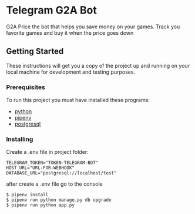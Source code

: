# Telegram G2A Bot

G2A Price the bot that helps you save money on your games. Track you favorite games and buy it when the price goes down

## Getting Started

These instructions will get you a copy of the project up and running on your local machine for development and testing purposes.

### Prerequisites

To run this project you must have installed these programs:

* [python](https://www.python.org/)
* [pipenv](https://github.com/pypa/pipenv)
* [postgresql](https://github.com/postgres/postgres)


### Installing

Create a .env file in project folder:

```
TELEGRAM_TOKEN="TOKEN-TELEGRAM-BOT"
HOST_URL="URL-FOR-WEBHOOK"
DATABASE_URL="postgresql://localhost/test"
```

after create a .env file go to the console

```
$ pipenv install
$ pipenv run python manage.py db upgrade
$ pipenv run python app.py
```

